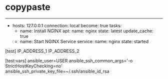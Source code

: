 # copypaste


---
- hosts: 127.0.0.1
  connection: local
  become: true
  tasks:
  - name: Install NGINX
    apt:
      name: nginx
      state: latest
      update_cache: true
  - name: Start NGINX Service
    service:
      name: nginx
      state: started


[test]
IP_ADDRESS_1
IP_ADDRESS_2

[test:vars]
ansible_user=USER
ansible_ssh_common_args='-o StrictHostKeyChecking=no'
ansible_ssh_private_key_file=~/.ssh/ansible_id_rsa
